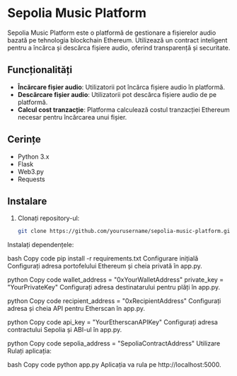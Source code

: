 # Sepolia Music Platform

Sepolia Music Platform este o platformă de gestionare a fișierelor audio bazată pe tehnologia blockchain Ethereum. Utilizează un contract inteligent pentru a încărca și descărca fișiere audio, oferind transparență și securitate.

## Funcționalități

- **Încărcare fișier audio**: Utilizatorii pot încărca fișiere audio în platformă.
- **Descărcare fișier audio**: Utilizatorii pot descărca fișiere audio de pe platformă.
- **Calcul cost tranzacție**: Platforma calculează costul tranzacției Ethereum necesar pentru încărcarea unui fișier.

## Cerințe

- Python 3.x
- Flask
- Web3.py
- Requests

## Instalare

1. Clonați repository-ul:

   ```bash
   git clone https://github.com/yourusername/sepolia-music-platform.git
Instalați dependențele:

bash
Copy code
pip install -r requirements.txt
Configurare inițială
Configurați adresa portofelului Ethereum și cheia privată în app.py.

python
Copy code
wallet_address = "0xYourWalletAddress"
private_key = "YourPrivateKey"
Configurați adresa destinatarului pentru plăți în app.py.

python
Copy code
recipient_address = "0xRecipientAddress"
Configurați adresa și cheia API pentru Etherscan în app.py.

python
Copy code
api_key = "YourEtherscanAPIKey"
Configurați adresa contractului Sepolia și ABI-ul în app.py.

python
Copy code
sepolia_address = "SepoliaContractAddress"
Utilizare
Rulați aplicația:

bash
Copy code
python app.py
Aplicația va rula pe http://localhost:5000.
